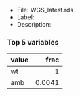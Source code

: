 

* File: WGS_latest.rds
* Label: 
* Description: 

### Top 5 variables
| value   |   frac |
|:--------|-------:|
| wt      | 1      |
| amb     | 0.0041 |
        
